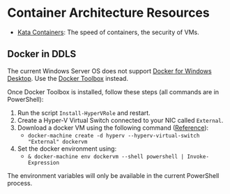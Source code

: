 # Container Architecture Resources

* [Kata Containers](https://katacontainers.io/): The speed of containers, the security of VMs.

## Docker in DDLS

The current Windows Server OS does not support [Docker for Windows Desktop](https://docs.docker.com/docker-for-windows/). Use the [Docker Toolbox](https://docs.docker.com/toolbox/toolbox_install_windows/) instead.

Once Docker Toolbox is installed, follow these steps (all commands are in PowerShell):

1. Run the script `Install-HyperVRole` and restart.
1. Create a Hyper-V Virtual Switch connected to your NIC called `External`.
1. Download a docker VM using the following command ([Reference](https://docs.docker.com/v17.09/machine/drivers/hyper-v/)):
   * `docker-machine create -d hyperv --hyperv-virtual-switch "External" dockervm` 
1. Set the docker environment using:
   * `& docker-machine env dockervm --shell powershell | Invoke-Expression`

The environment variables will only be available in the current PowerShell process.

